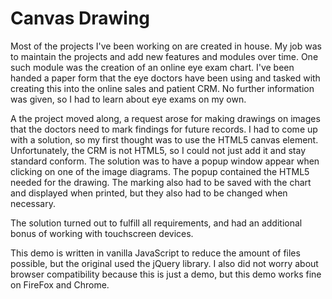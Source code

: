 # Canvas Drawing
Most of the projects I've been working on are created in house. My job was to maintain the projects and add new
features and modules over time. One such module was the creation of an online eye exam chart. I've been handed a paper
form that the eye doctors have been using and tasked with creating this into the online sales and patient CRM. No
further information was given, so I had to learn about eye exams on my own.

A the project moved along, a request arose for making drawings on images that the doctors need to mark findings for
future records. I had to come up with a solution, so my first thought was to use the HTML5 canvas element.
Unfortunately, the CRM is not HTML5, so I could not just add it and stay standard conform. The solution was to have a
popup window appear when clicking on one of the image diagrams. The popup contained the HTML5 needed for the drawing.
The marking also had to be saved with the chart and displayed when printed, but they also had to be changed when necessary.

The solution turned out to fulfill all requirements, and had an additional bonus of working with touchscreen devices.

This demo is written in vanilla JavaScript to reduce the amount of files possible, but the original used the jQuery library.
I also did not worry about browser compatibility because this is just a demo, but this demo works fine on FireFox and Chrome.
